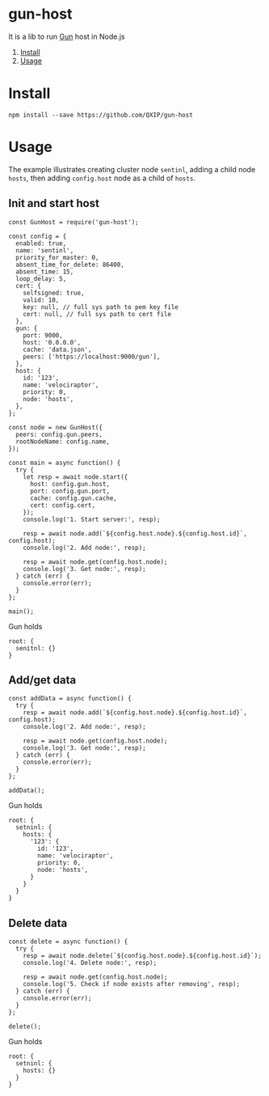 # gun-host
It is a lib to run [Gun](http://gun.js.org) host in Node.js

1. [Install](#install)
2. [Usage](#usage)

# Install
```
npm install --save https://github.com/QXIP/gun-host
```

# Usage
The example illustrates creating cluster node `sentinl`, adding a child node `hosts`, then adding `config.host` node as a child of `hosts`.

## Init and start host
```
const GunHost = require('gun-host');

const config = {
  enabled: true,
  name: 'sentinl',
  priority_for_master: 0,
  absent_time_for_delete: 86400,
  absent_time: 15,
  loop_delay: 5,
  cert: {
    selfsigned: true,
    valid: 10,
    key: null, // full sys path to pem key file
    cert: null, // full sys path to cert file
  },
  gun: {
    port: 9000,
    host: '0.0.0.0',
    cache: 'data.json',
    peers: ['https://localhost:9000/gun'],
  },
  host: {
    id: '123',
    name: 'velociraptor',
    priority: 0,
    node: 'hosts',
  },
};

const node = new GunHost({
  peers: config.gun.peers,
  rootNodeName: config.name,
});

const main = async function() {
  try {
    let resp = await node.start({
      host: config.gun.host,
      port: config.gun.port,
      cache: config.gun.cache,
      cert: config.cert,
    });
    console.log('1. Start server:', resp);

    resp = await node.add(`${config.host.node}.${config.host.id}`, config.host);
    console.log('2. Add node:', resp);

    resp = await node.get(config.host.node);
    console.log('3. Get node:', resp);
  } catch (err) {
    console.error(err);
  }
};

main();
```
Gun holds
```
root: {
  senitnl: {}
}

```
## Add/get data
```
const addData = async function() {
  try {
    resp = await node.add(`${config.host.node}.${config.host.id}`, config.host);
    console.log('2. Add node:', resp);

    resp = await node.get(config.host.node);
    console.log('3. Get node:', resp);
  } catch (err) {
    console.error(err);
  }
};

addData();
```
Gun holds
```
root: {
  setninl: {
    hosts: {
      '123': {
        id: '123',
        name: 'velociraptor',
        priority: 0,
        node: 'hosts',
      }
    }
  }
}
```
## Delete data
```
const delete = async function() {
  try {
    resp = await node.delete(`${config.host.node}.${config.host.id}`);
    console.log('4. Delete node:', resp);

    resp = await node.get(config.host.node);
    console.log('5. Check if node exists after removing', resp);
  } catch (err) {
    console.error(err);
  }
};

delete();
```
Gun holds
```
root: {
  setninl: {
    hosts: {}
  }
}
```
